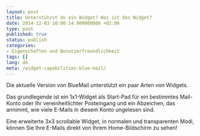 ```yaml
---
layout: post
title: Unterstützst du ein Widget? Was ist das Widget?
date: 2014-12-03 10:00:14.000000000 +02:00
type: post
published: true
status: publish
categories:
- Eigenschaften und Benutzerfreundlichkeit
tags: []
lang: de
meta: /widget-capabilities-blue-mail/
---
```


Die aktuelle Version von BlueMail unterstützt ein paar Arten von Widgets.

Das grundlegende ist ein 1x1-Widget als Start-Pad für ein bestimmtes Mail-Konto oder Ihr vereinheitlichter Posteingang und ein Abzeichen, das annimmt, wie viele E-Mails in diesem Konto ungelesen sind.

Eine erweiterte 3x3 scrollable Widget, in normalen und transparenten Modi, können Sie Ihre E-Mails direkt von Ihrem Home-Bildschirm zu sehen!
